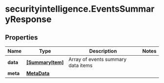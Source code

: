 # securityintelligence.EventsSummaryResponse

## Properties

Name | Type | Description | Notes
------------ | ------------- | ------------- | -------------
**data** | [**[SummaryItem]**](SummaryItem.md) | Array of events summary data items | 
**meta** | [**MetaData**](MetaData.md) |  | 


